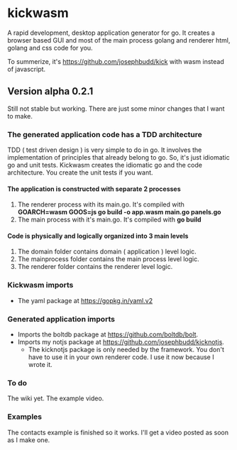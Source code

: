 # kickwasm

A rapid development, desktop application generator for go. It creates a browser based GUI and most of the main process golang and renderer html, golang and css code for you.

To summerize, it's https://github.com/josephbudd/kick with wasm instead of javascript.

## Version alpha 0.2.1

Still not stable but working. There are just some minor changes that I want to make.

### The generated application code has a TDD architecture

TDD ( test driven design ) is very simple to do in go. It involves the implementation of principles that already belong to go. So, it's just idiomatic go and unit tests. Kickwasm creates the idiomatic go and the code architecture. You create the unit tests if you want.

#### The application is constructed with separate 2 processes

1. The renderer process with its main.go. It's compiled with **GOARCH=wasm GOOS=js go build -o app.wasm main.go panels.go**
2. The main process with it's main.go. It's compiled with **go build**

#### Code is physically and logically organized into 3 main levels

1. The domain folder contains domain ( application ) level logic.
2. The mainprocess folder contains the main process level logic.
3. The renderer folder contains the renderer level logic.

### Kickwasm imports

* The yaml package at https://gopkg.in/yaml.v2

### Generated application imports

* Imports the boltdb package at https://github.com/boltdb/bolt.
* Imports my notjs package at https://github.com/josephbudd/kicknotjs.
  * The kicknotjs package is only needed by the framework. You don't have to use it in your own renderer code. I use it now because I wrote it.

### To do

The wiki yet.
The example video.

### Examples

The contacts example is finished so it works. I'll get a video posted as soon as I make one.
